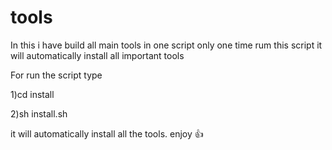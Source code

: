 # tools

In this i have build all main tools in one script only one time rum this script it will automatically install all important tools

For run the script type 

1)cd install 

2)sh install.sh 

it will automatically install all the tools. enjoy 👍
